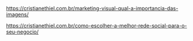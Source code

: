 https://cristianethiel.com.br/marketing-visual-qual-a-importancia-das-imagens/

https://cristianethiel.com.br/como-escolher-a-melhor-rede-social-para-o-seu-negocio/

